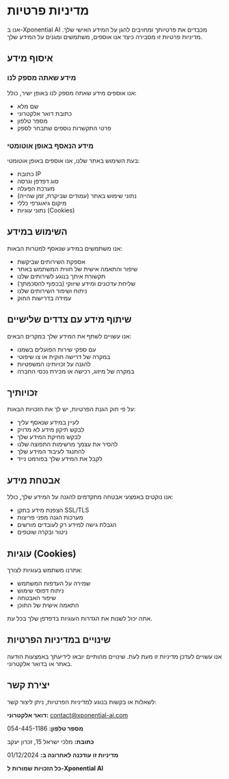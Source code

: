 # מדיניות פרטיות

אנו ב-Xponential AI מכבדים את פרטיותך ומחויבים להגן על המידע האישי שלך. מדיניות פרטיות זו מסבירה כיצד אנו אוספים, משתמשים ומגנים על המידע שלך.

## איסוף מידע

### מידע שאתה מספק לנו

אנו אוספים מידע שאתה מספק לנו באופן ישיר, כולל:
- שם מלא
- כתובת דואר אלקטרוני
- מספר טלפון
- פרטי התקשרות נוספים שתבחר לספק

### מידע הנאסף באופן אוטומטי

בעת השימוש באתר שלנו, אנו אוספים באופן אוטומטי:
- כתובת IP
- סוג דפדפן וגרסה
- מערכת הפעלה
- נתוני שימוש באתר (עמודים שביקרת, זמן שהייה)
- מיקום גיאוגרפי כללי
- נתוני עוגיות (Cookies)

## השימוש במידע

אנו משתמשים במידע שנאסף למטרות הבאות:
- אספקת השירותים שביקשת
- שיפור והתאמה אישית של חווית המשתמש באתר
- תקשורת איתך בנוגע לשירותים שלנו
- שליחת עדכונים ומידע שיווקי (בכפוף להסכמתך)
- ניתוח ושיפור השירותים שלנו
- עמידה בדרישות החוק

## שיתוף מידע עם צדדים שלישיים

אנו עשויים לשתף את המידע שלך במקרים הבאים:
- עם ספקי שירות הפועלים בשמנו
- במקרה של דרישה חוקית או צו שיפוטי
- להגנה על זכויותינו המשפטיות
- במקרה של מיזוג, רכישה או מכירת נכסי החברה

## זכויותיך

על פי חוק הגנת הפרטיות, יש לך את הזכויות הבאות:
- לעיין במידע שנאסף עליך
- לבקש תיקון מידע לא מדויק
- לבקש מחיקת המידע שלך
- להסיר את עצמך מרשימות התפוצה שלנו
- להתנגד לעיבוד המידע שלך
- לקבל את המידע שלך בפורמט נייד

## אבטחת מידע

אנו נוקטים באמצעי אבטחה מתקדמים להגנה על המידע שלך, כולל:
- הצפנת מידע בתקן SSL/TLS
- מערכות הגנה מפני פריצות
- הגבלת גישה למידע רק לעובדים מורשים
- ניטור ובקרה שוטפים

## עוגיות (Cookies)

אתרנו משתמש בעוגיות לצורך:
- שמירה על העדפות המשתמש
- ניתוח דפוסי שימוש
- שיפור האבטחה
- התאמה אישית של התוכן

אתה יכול לשנות את הגדרות העוגיות בדפדפן שלך בכל עת.

## שינויים במדיניות הפרטיות

אנו עשויים לעדכן מדיניות זו מעת לעת. שינויים מהותיים יובאו לידיעתך באמצעות הודעה באתר או בדואר אלקטרוני.

## יצירת קשר

לשאלות או בקשות בנוגע למדיניות הפרטיות, ניתן ליצור קשר:

**דואר אלקטרוני:** contact@xponential-ai.com

**מספר טלפון:** 054-445-1186

**כתובת:** מלכי ישראל 15, זכרון יעקב

**מדיניות זו עודכנה לאחרונה ב:** 01/12/2024

**כל הזכויות שמורות ל-Xponential AI**